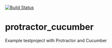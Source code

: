 [![Build Status](https://drone.io/github.com/akash1233/protractor_cucumber/status.png)](https://drone.io/github.com/akash1233/protractor_cucumber/latest)

# protractor_cucumber
Example testproject with Protractor and Cucumber
